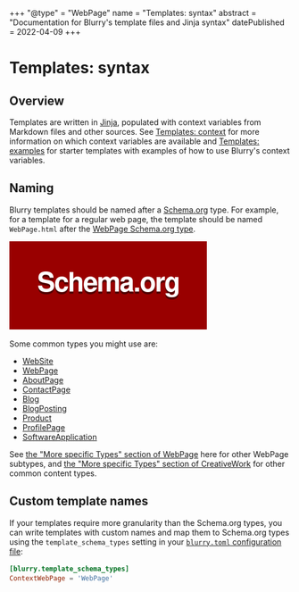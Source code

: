 +++
"@type" = "WebPage"
name = "Templates: syntax"
abstract = "Documentation for Blurry's template files and Jinja syntax"
datePublished = 2022-04-09
+++

# Templates: syntax

## Overview

Templates are written in [Jinja](https://jinja.palletsprojects.com/), populated with context variables from Markdown files and other sources.
See [Templates: context](./context.md) for more information on which context variables are available and [Templates: examples](./examples.md) for starter templates with examples of how to use Blurry's context variables.

## Naming

Blurry templates should be named after a [Schema.org](https://schema.org/) type.
For example, for a template for a regular web page, the template should be named `WebPage.html` after the [WebPage Schema.org type](https://schema.org/WebPage).

![Schema.org logo](../images/schema.org-logo.png)

Some common types you might use are:

- [WebSite](https://schema.org/WebSite)
- [WebPage](https://schema.org/WebPage)
- [AboutPage](https://schema.org/AboutPage)
- [ContactPage](https://schema.org/ContactPage)
- [Blog](https://schema.org/Blog)
- [BlogPosting](https://schema.org/BlogPosting)
- [Product](https://schema.org/Product)
- [ProfilePage](https://schema.org/ProfilePage)
- [SoftwareApplication](https://schema.org/SoftwareApplication)

See [the "More specific Types" section of WebPage](https://schema.org/WebPage#subtypes) here for other WebPage subtypes, and [the "More specific Types" section of CreativeWork](https://schema.org/CreativeWork#subtypes) for other common content types.

## Custom template names

If your templates require more granularity than the Schema.org types, you can write templates with custom names and map them to Schema.org types using the `template_schema_types` setting in your [`blurry.toml` configuration file](../configuration/blurry.toml.md):

```toml
[blurry.template_schema_types]
ContextWebPage = 'WebPage'
```
